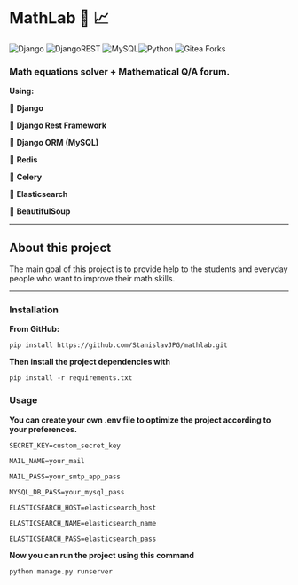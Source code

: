 # MathLab :triangular_ruler: :chart_with_upwards_trend:

![Django](https://img.shields.io/badge/django-%23092E20.svg?style=for-the-badge&logo=django&logoColor=white)
![DjangoREST](https://img.shields.io/badge/DJANGO-REST-ff1709?style=for-the-badge&logo=django&logoColor=white&color=ff1709&labelColor=gray)
![MySQL](https://img.shields.io/badge/mysql-4479A1.svg?style=for-the-badge&logo=mysql&logoColor=white)![Python](https://img.shields.io/badge/python-3.11-orange)
![Gitea Forks](https://img.shields.io/github/forks/StanislavJPG/mathlab)

### **Math equations solver + Mathematical Q/A forum.** 
**Using:**

 :small_orange_diamond: **Django**

 :small_orange_diamond: **Django Rest Framework**

 :small_orange_diamond: **Django ORM (MySQL)**

 :small_orange_diamond: **Redis**

 :small_orange_diamond: **Celery**

 :small_orange_diamond: **Elasticsearch**

 :small_orange_diamond: **BeautifulSoup**

----

## About this project
The main goal of this project is to provide help to the students and everyday people who want to 
improve their math skills.

---

### Installation

**From GitHub:**

```commandline
pip install https://github.com/StanislavJPG/mathlab.git
```

**Then install the project dependencies with**
```commandline
pip install -r requirements.txt
```

### Usage
**You can create your own .env file to optimize the project according to your preferences.**

```dotenv
SECRET_KEY=custom_secret_key

MAIL_NAME=your_mail

MAIL_PASS=your_smtp_app_pass

MYSQL_DB_PASS=your_mysql_pass

ELASTICSEARCH_HOST=elasticsearch_host

ELASTICSEARCH_NAME=elasticsearch_name

ELASTICSEARCH_PASS=elasticsearch_pass
```

**Now you can run the project using this command**

```commandline
python manage.py runserver
```
